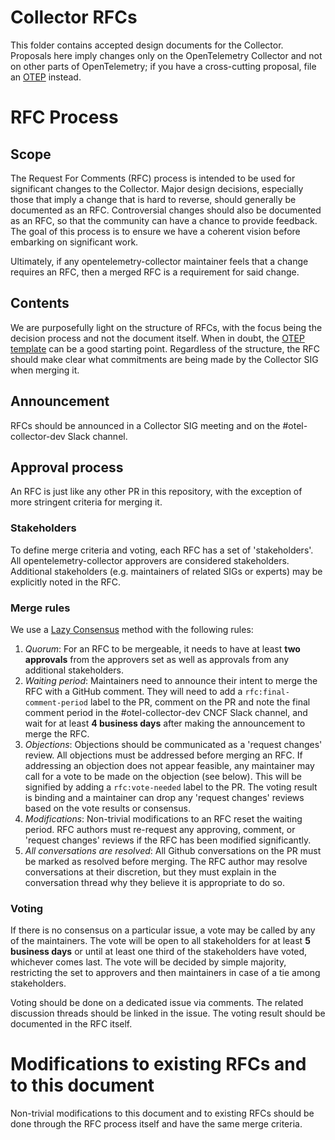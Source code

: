 # Collector RFCs

This folder contains accepted design documents for the Collector. Proposals here imply changes only
on the OpenTelemetry Collector and not on other parts of OpenTelemetry; if you have a cross-cutting
proposal, file an [OTEP][1] instead.

# RFC Process

## Scope

The Request For Comments (RFC) process is intended to be used for significant changes to the Collector. Major design
decisions, especially those that imply a change that is hard to reverse, should generally be
documented as an RFC. Controversial changes should also be documented as an RFC, so that the
community can have a chance to provide feedback. The goal of this process is to ensure we have a
coherent vision before embarking on significant work.

Ultimately, if any opentelemetry-collector maintainer feels that a change requires an RFC, then a
merged RFC is a requirement for said change.

## Contents

We are purposefully light on the structure of RFCs, with the focus being the decision process and
not the document itself. When in doubt, the [OTEP template][2] can be a good starting point.
Regardless of the structure, the RFC should make clear what commitments are being made by the
Collector SIG when merging it.

## Announcement

RFCs should be announced in a Collector SIG meeting and on the #otel-collector-dev Slack channel.

## Approval process

An RFC is just like any other PR in this repository, with the exception of more stringent criteria
for merging it.

### Stakeholders

To define merge criteria and voting, each RFC has a set of 'stakeholders'. All
opentelemetry-collector approvers are considered stakeholders. Additional stakeholders (e.g.
maintainers of related SIGs or experts) may be explicitly noted in the RFC.

### Merge rules

We use a [Lazy Consensus](https://www.apache.org/foundation/glossary.html#LazyConsensus) method with the following rules:

1. *Quorum*: For an RFC to be mergeable, it needs to have at least **two approvals** from the
   approvers set as well as approvals from any additional stakeholders.
2. *Waiting period*: Maintainers need to announce their intent to merge the RFC with a GitHub
   comment. They will need to add a `rfc:final-comment-period` label to the PR, comment on the PR
   and note the final comment period in the #otel-collector-dev CNCF Slack channel, and wait for at
   least **4 business days** after making the announcement to merge the RFC.
3. *Objections*: Objections should be communicated as a 'request changes' review. All objections
   must be addressed before merging an RFC. If addressing an objection does not appear feasible, any
   maintainer may call for a vote to be made on the objection (see below). This will be signified by
   adding a `rfc:vote-needed` label to the PR. The voting result is binding and a maintainer can
   drop any 'request changes' reviews based on the vote results or consensus.
4. *Modifications*: Non-trivial modifications to an RFC reset the waiting period. RFC authors must
   re-request any approving, comment, or 'request changes' reviews if the RFC has been modified significantly.
5. *All conversations are resolved*: All Github conversations on the PR must be marked as resolved
   before merging. The RFC author may resolve conversations at their discretion, but they must
   explain in the conversation thread why they believe it is appropriate to do so.

### Voting

If there is no consensus on a particular issue, a vote may be called by any of the maintainers. The
vote will be open to all stakeholders for at least **5 business days** or until at least one third
of the stakeholders have voted, whichever comes last. The vote will be decided by simple majority,
restricting the set to approvers and then maintainers in case of a tie among stakeholders.

Voting should be done on a dedicated issue via comments. The related discussion threads should be
linked in the issue. The voting result should be documented in the RFC itself.

# Modifications to existing RFCs and to this document

Non-trivial modifications to this document and to existing RFCs should be done through the RFC
process itself and have the same merge criteria.

[1]: https://github.com/open-telemetry/oteps
[2]: https://github.com/open-telemetry/oteps/blob/main/0000-template.md
